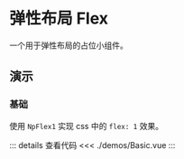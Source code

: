# 弹性布局 Flex

一个用于弹性布局的占位小组件。

## 演示

### 基础

使用 `NpFlex1` 实现 css 中的 `flex: 1` 效果。

<FlexBasic />

::: details 查看代码
<<< ./demos/Basic.vue
:::
